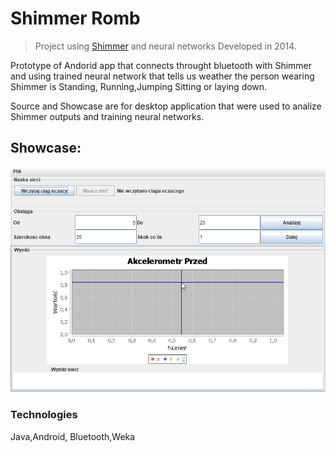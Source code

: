 
# Shimmer Romb
> Project using [Shimmer](https://www.shimmersensing.com/) and neural networks Developed in 2014. 
 
Prototype of Andorid app that connects throught bluetooth with Shimmer and using trained neural network that tells us weather the person wearing Shimmer is Standing, Running,Jumping Sitting or laying down.

Source and Showcase are for desktop application that were used to analize Shimmer outputs and training neural networks.

## Showcase:
![](Intro.gif)

### Technologies
Java,Android, Bluetooth,Weka
